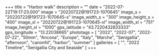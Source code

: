 +++
title = "Harbor walk"
description = ""
date = "2022-07-22T19:17:23.000"
image = "20220722@191723-1070645"
image_s = "20220722@191723-1070645-s"
image_width_s = "300"
image_height_s = "400"
image_xl = "20220722@191723-1070645-xl"
image_width_xl = "751"
image_height_xl = "1000"
gps_latitude = "43.7220432833333"
gps_longitude = "13.22038665"
phototags = [ "2022", "2022-07", "2022-07-22", "50mm", "Ancona", "Europe", "Italy", "Marche", "Senigallia", "afternoon", "canonfd", "harbor", "summer" ]
galleries = [ "", "2022 Timeline", "Senigallia City and Seaside" ]
+++
